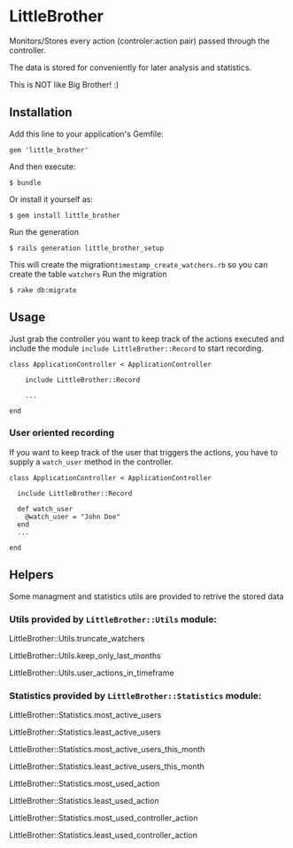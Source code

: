 # LittleBrother

Monitors/Stores every action (controler:action pair) passed through the controller. 

The data is stored for conveniently for later analysis and statistics.

This is NOT like Big Brother! :)

## Installation

Add this line to your application's Gemfile:

    gem 'little_brother'

And then execute:

    $ bundle

Or install it yourself as:

    $ gem install little_brother

Run the generation

    $ rails generation little_brother_setup

This will create the migration`timestamp_create_watchers.rb` so you can create the table `watchers`
Run the migration

    $ rake db:migrate

## Usage

Just grab the controller you want to keep track of the actions executed and include the module `include LittleBrother::Record` to start recording.

```erb
class ApplicationController < ApplicationController

	include LittleBrother::Record

	...

end
```

### User oriented recording
If you want to keep track of the user that triggers the actions, you have to supply a `watch_user` method in the controller.

```erb
class ApplicationController < ApplicationController

  include LittleBrother::Record

  def watch_user
    @watch_user = "John Doe"
  end
  ...

end
```

## Helpers
Some managment and statistics utils are provided to retrive the stored data

### Utils provided by `LittleBrother::Utils` module:


LittleBrother::Utils.truncate_watchers

LittleBrother::Utils.keep_only_last_months

LittleBrother::Utils.user_actions_in_timeframe


### Statistics provided by `LittleBrother::Statistics` module:

LittleBrother::Statistics.most_active_users

LittleBrother::Statistics.least_active_users

LittleBrother::Statistics.most_active_users_this_month

LittleBrother::Statistics.least_active_users_this_month

LittleBrother::Statistics.most_used_action

LittleBrother::Statistics.least_used_action

LittleBrother::Statistics.most_used_controller_action

LittleBrother::Statistics.least_used_controller_action